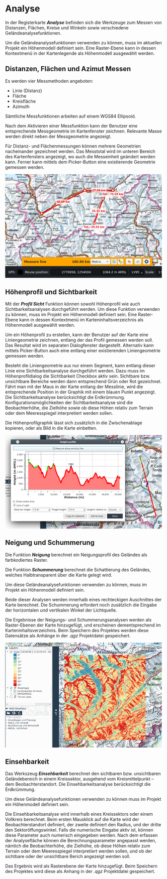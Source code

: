 # Analyse

In der Registerkarte **_Analyse_** befinden sich die Werkzeuge zum Messen von Distanzen, Flächen, Kreise und Winkeln sowie verschiedene Geländeanalysefunktionen.

Um die Geländeanalysefunktionen verwenden zu können, muss im aktuellen Projekt ein Höhenmodell definiert sein. Eine Raster-Ebene kann in dessen Kontextmenü in der Kartenlegende als Höhenmodell ausgewählt werden.


## <a name="sec0"></a>Distanzen, Flächen und Azimut Messen

Es werden vier Messmethoden angeboten:

+ Linie (Distanz)
+ Fläche
+ Kreisfläche
+ Azimuth

Sämtliche Messfunktionen arbeiten auf einem WGS84 Ellipsoid.

Nach dem Aktivieren einer Messfunktion kann der Benutzer eine entsprechende Messgeometrie im Kartenfenster zeichnen. Relevante Masse werden direkt neben der Messgeometrie angezeigt.

Für Distanz- und Flächenmessungen können mehrere Geometrien nacheinander gezeichnet werden. Das Messtotal wird im unteren Bereich des Kartenfensters angezeigt, wo auch die Messeinheit geändert werden kann. Ferner kann mittels dem Picker-Button eine existierende Geometrie gemessen werden.

<img src="../media/image3.png" />

## <a name="sec1"></a>Höhenprofil und Sichtbarkeit

Mit der **_Profil Sicht_** Funktion können sowohl Höhenprofil wie auch Sichtbarkeitsanalysen durchgeführt werden. Um diese Funktion verwenden zu können, muss im Projekt ein Höhenmodell definiert sein. Eine Raster-Ebene kann in dessen Kontextmenü im Karteninhaltsverzeichnis als Höhenmodell ausgewählt werden.

Um ein Höhenprofil zu erstellen, kann der Benutzer auf der Karte eine Liniengeometrie zeichnen, entlang der das Profil gemessen werden soll. Das Resultat wird im separaten Dialogfenster dargestellt. Alternativ kann mittels Picker-Button auch eine entlang einer existierenden Liniengeometrie gemessen werden.

Besteht die Liniengeometrie aus nur einem Segment, kann entlang dieser Linie eine Sichtbarkeitsanalyse durchgeführt werden. Dazu muss im Höhenprofildialog die Sichtbarkeit Checkbox aktiv sein. Sichtbare bzw. unsichtbare Bereiche werden dann entsprechend Grün oder Rot gezeichnet. Fährt man mit der Maus in der Karte entlang der Messlinie, wird die entsprechende Position in der Graphik mit einem blauen Punkt angezeigt. Die Sichtbarkeitsanalyse berücksichtigt die Erdkrümmung. Konfigurationsmöglichkeiten der Sichtbarkeitsanalyse sind die Beobachterhöhe, die Zielhöhe sowie ob diese Höhen relativ zum Terrain oder dem Meeresspiegel interpretiert werden sollen. 

Die Höhenprofilgraphik lässt sich zusätzlich in die Zwischenablage kopieren, oder als Bild in die Karte einbetten.

<img src="../media/image4.png" />


## <a name="sec2"></a>Neigung und Schummerung

Die Funktion **_Neigung_** berechnet ein Neigungsprofil des Geländes als farbkodiertes Raster.

Die Funktion **_Schummerung_** berechnet die Schattierung des Geländes, welches Halbtransparent über die Karte gelegt wird.

Um diese Geländeanalysefunktionen verwenden zu können, muss im Projekt ein Höhenmodell definiert sein.

Beide dieser Analysen werden innerhalb eines rechteckigen Auschnittes der Karte berechnet. Die Schummerung erfordert noch zusätzlich die Eingabe der horizontalen und vertikalen Winkel der Lichtquelle.

Die Ergebnisse der Neigungs- und Schummerungsanalysen werden als Raster-Ebenen der Karte hinzugefügt, und erscheinen dementsprechend im Karteninhaltsverzeichnis. Beim Speichern des Projektes werden diese Datensätze als Anhänge in der *<Projektname>.qgz* Projektdatei gespeichert.

<img src="../media/image5.png" />


## <a name="sec3"></a>Einsehbarkeit

Das Werkszeug **_Einsehbarkeit_** berechnet den sichtbaren bzw. unsichtbaren Geländebereich in einem Kreissektor, ausgehend vom Kreismittelpunkt – dem Beobachterstandort. Die Einsehbarkeitsanalyse berücksichtigt die Erdkrümmung.

Um diese Geländeanalysefunktionen verwenden zu können muss im Projekt ein Höhenmodell definiert sein.

Die Einsehbarkeitsanalyse wird innerhalb eines Kreissektors oder einem Vollkreis berechnet. Beim ersten Mausklick auf die Karte wird der Beobachterstandort definiert, der zweite definiert den Radius, und der dritte den Sektoröffungswinkel. Falls die numerische Eingabe aktiv ist, können diese Parameter auch numerisch eingegeben werden. Nach dem erfassen der Analysefläche können die Berechnungsparameter angepasst werden, nämlich die Beobachterhöhe, die Zielhöhe, ob diese Höhen relativ zum Terrain oder dem Meeresspiegel interpretiert werden sollen, und ob der sichtbare oder der unsichtbare Berich angezeigt werden soll.

Das Ergebnis wird als Rasterebene der Karte hinzugefügt. Beim Speichern des Projektes wird diese als Anhang in der *<Projektname>.qgz* Projektdatei gespeichert.
